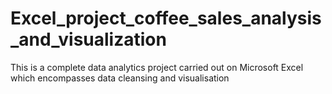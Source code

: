 # Excel_project_coffee_sales_analysis_and_visualization
This is a complete data analytics project carried out on Microsoft Excel which encompasses data cleansing and visualisation 
